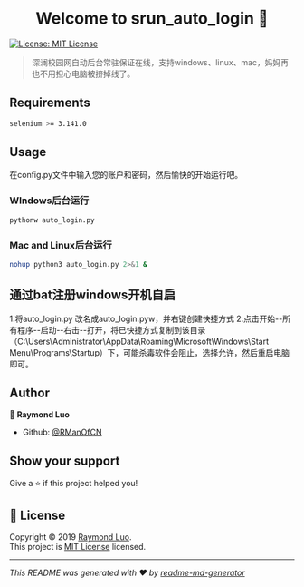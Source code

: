 <h1 align="center">Welcome to srun_auto_login 👋</h1>
<p>
  <a href="https://mit-license.org/">
    <img alt="License: MIT License" src="https://img.shields.io/badge/License-MIT License-yellow.svg" target="_blank" />
  </a>
</p>

> 深澜校园网自动后台常驻保证在线，支持windows、linux、mac，妈妈再也不用担心电脑被挤掉线了。

## Requirements

```sh
selenium >= 3.141.0
```

## Usage
在config.py文件中输入您的账户和密码，然后愉快的开始运行吧。

### WIndows后台运行
```sh
pythonw auto_login.py
```
### Mac and Linux后台运行
```sh
nohup python3 auto_login.py 2>&1 &
```
## 通过bat注册windows开机自启
1.将auto_login.py 改名成auto_login.pyw，并右键创建快捷方式
2.点击开始--所有程序--启动--右击--打开，将已快捷方式复制到该目录（C:\Users\Administrator\AppData\Roaming\Microsoft\Windows\Start Menu\Programs\Startup）下，可能杀毒软件会阻止，选择允许，然后重启电脑即可。
## Author

👤 **Raymond Luo**

* Github: [@RManOfCN](https://github.com/RManOfCN)

## Show your support

Give a ⭐️ if this project helped you!

## 📝 License

Copyright © 2019 [Raymond Luo](https://github.com/RManOfCN).<br />
This project is [MIT License](https://mit-license.org/) licensed.

***
_This README was generated with ❤️ by [readme-md-generator](https://github.com/kefranabg/readme-md-generator)_
